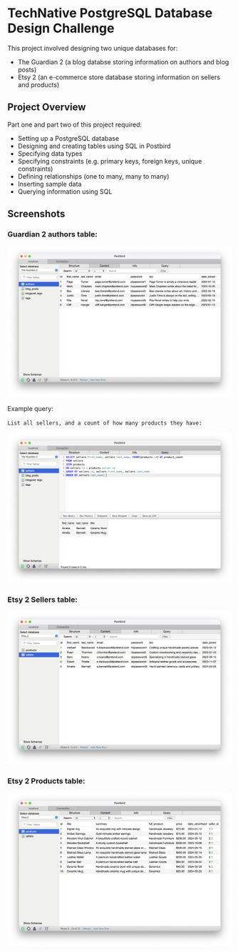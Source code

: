 # TechNative PostgreSQL Database Design Challenge

This project involved designing two unique databases for:

- The Guardian 2 (a blog databse storing information on authors and blog posts)
- Etsy 2 (an e-commerce store database storing information on sellers and products)

## Project Overview

Part one and part two of this project required:

- Setting up a PostgreSQL database
- Designing and creating tables using SQL in Postbird
- Specifying data types
- Specifying constraints (e.g. primary keys, foreign keys, unique constraints)
- Defining relationships (one to many, many to many)
- Inserting sample data
- Querying information using SQL

## Screenshots

### Guardian 2 authors table:

![Guardian2Authors](/images/guardian2authors.png)

Example query:

`List all sellers, and a count of how many products they have:`

![Query](/images/query.png)

### Etsy 2 Sellers table:

![Etsy2Sellers](/images/etsysellers.png)

### Etsy 2 Products table:

![Etsy2Products](images/etsy2.png)
